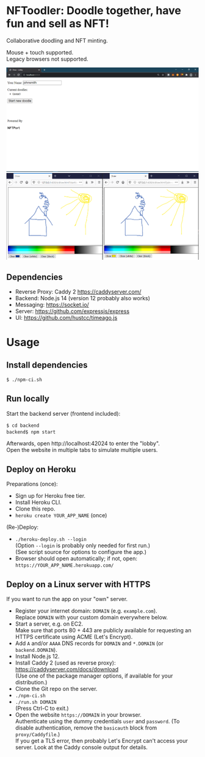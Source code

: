 # NFToodler: Doodle together, have fun and sell as NFT!

Collaborative doodling and NFT minting.

Mouse + touch supported.  
Legacy browsers not supported.

![Lobby](_docs/Screen%201.PNG)  
![Drawing session](_docs/2_draw.png)

## Dependencies
* Reverse Proxy: Caddy 2 https://caddyserver.com/
* Backend: Node.js 14 (version 12 probably also works)
* Messaging: https://socket.io/
* Server: https://github.com/expressjs/express
* UI: https://github.com/hustcc/timeago.js

# Usage
## Install dependencies
```sh
$ ./npm-ci.sh
```

## Run locally
Start the backend server (frontend included):

```sh
$ cd backend
backend$ npm start
```

Afterwards, open http://localhost:42024 to enter the "lobby".  
Open the website in multiple tabs to simulate multiple users.

## Deploy on Heroku
Preparations (once):

* Sign up for Heroku free tier.
* Install Heroku CLI.
* Clone this repo.
* `heroku create YOUR_APP_NAME` (once)

(Re-)Deploy:

* `./heroku-deploy.sh --login`  
  (Option `--login` is probably only needed for first run.)  
  (See script source for options to configure the app.)
* Browser should open automatically; if not, open: `https://YOUR_APP_NAME.herokuapp.com/`

## Deploy on a Linux server with HTTPS
If you want to run the app on your "own" server.

* Register your internet domain: `DOMAIN` (e.g. `example.com`).  
  Replace `DOMAIN` with your custom domain everywhere below.
* Start a server, e.g. on EC2.  
  Make sure that ports 80 + 443 are publicly available for requesting an HTTPS certificate using ACME (Let's Encrypt).
* Add `A` and/or `AAAA` DNS records for `DOMAIN` and `*.DOMAIN` (or `backend.DOMAIN`).
* Install Node.js 12.
* Install Caddy 2 (used as reverse proxy): https://caddyserver.com/docs/download  
  (Use one of the package manager options, if available for your distribution.)
* Clone the Git repo on the server.
* `./npm-ci.sh`
* `./run.sh DOMAIN`  
  (Press Ctrl-C to exit.)
* Open the website `https://DOMAIN` in your browser.  
  Authenticate using the dummy credentials `user` and `password`. (To disable authentication, remove the `basicauth` block from `proxy/Caddyfile`.)  
  If you get a TLS error, then probably Let's Encrypt can't access your server. Look at the Caddy console output for details.
